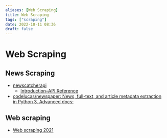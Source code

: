 ```yaml
---
aliases: [Web Scraping]
title: Web Scraping
tags: ["scraping"]
date: 2022-10-11 08:36
draft: false
---
```


# Web Scraping

## News Scraping

- [newscatcherapi](https://newscatcherapi.com/get-started)
    - [Introduction–API Reference](https://free-docs.newscatcherapi.com/?python#introduction)
- [codelucas/newspaper: News, full-text, and article metadata extraction in Python 3. Advanced docs:](https://github.com/codelucas/newspaper)

## Web scraping

- [Web scraping 2021](https://mihaisplace.blog/2021/10/03/the-state-of-web-scraping-in-2021/)
